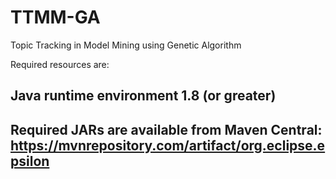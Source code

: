 # TTMM-GA
Topic Tracking in Model Mining using Genetic Algorithm

Required resources are:
## Java runtime environment 1.8 (or greater)
## Required JARs are available from Maven Central: https://mvnrepository.com/artifact/org.eclipse.epsilon
